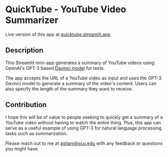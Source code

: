 # QuickTube - YouTube Video Summarizer
Live version of this app at [quicktube.streamlit.app](https://quicktube.streamlit.app/)

## Description
This Streamlit mini-app generates a summary of YouTube videos using OpenAI's GPT-3 based [Davinci model](https://beta.openai.com/docs/models/overview) for texts.

The app accepts the URL of a YouTube video as input and uses the GPT-3 Davinci model to generate a summary of the video's content. Users can also specify the length of the summary they want to receive.

## Contribution
I hope this will be of value to people seeking to quickly get a summary of a YouTube video without having to watch the entire thing. Plus, this app can serve as a useful example of using GPT-3 for natural language processing tasks such as summarization.

Please reach out to me at agilani@scu.edu with any feedback or questions you might have.
